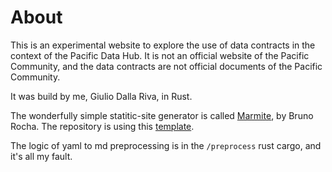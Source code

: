 # About 

This is an experimental website to explore the use of data contracts in the context of the Pacific Data Hub.
It is not an official website of the Pacific Community, and the data contracts are not official documents of the Pacific Community.

It was build by me, Giulio Dalla Riva, in Rust.

The wonderfully simple statitic-site generator is called [Marmite](https://github.com/rochacbruno/marmite), by Bruno Rocha.
The repository is using this [template](https://github.com/rochacbruno/blog).

The logic of yaml to md preprocessing is in the `/preprocess` rust cargo, and it's all my fault.
